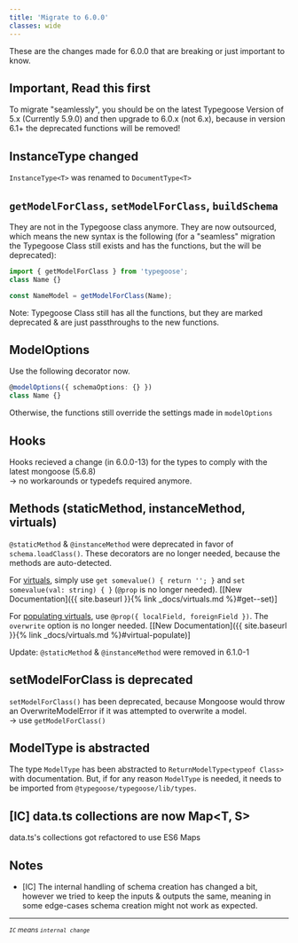 ```yaml
---
title: 'Migrate to 6.0.0'
classes: wide
---
```


These are the changes made for 6.0.0 that are breaking or just important to know.

## Important, Read this first

To migrate "seamlessly", you should be on the latest Typegoose Version of 5.x (Currently 5.9.0) and then upgrade to 6.0.x (not 6.x), because in version 6.1+ the deprecated functions will be removed!

## InstanceType changed

`InstanceType<T>` was renamed to `DocumentType<T>`

## `getModelForClass`, `setModelForClass`, `buildSchema`

They are not in the Typegoose class anymore. They are now outsourced, which means the new syntax is the following (for a "seamless" migration the Typegoose Class still exists and has the functions, but the will be deprecated):

```ts
import { getModelForClass } from 'typegoose';
class Name {}

const NameModel = getModelForClass(Name);
```

Note: Typegoose Class still has all the functions, but they are marked deprecated & are just passthroughs to the new functions.

## ModelOptions

Use the following decorator now.

```ts
@modelOptions({ schemaOptions: {} })
class Name {}
```

Otherwise, the functions still override the settings made in `modelOptions`

## Hooks

Hooks recieved a change (in 6.0.0-13) for the types to comply with the latest mongoose (5.6.8)  
-> no workarounds or typedefs required anymore.

## Methods (staticMethod, instanceMethod, virtuals)

`@staticMethod` & `@instanceMethod` were deprecated in favor of `schema.loadClass()`. These decorators are no longer needed, because the methods are auto-detected.

For [virtuals](https://mongoosejs.com/docs/tutorials/virtuals.html), simply use `get somevalue() { return ''; }` and `set somevalue(val: string) { }` (`@prop` is no longer needed). [[New Documentation]({{ site.baseurl }}{% link _docs/virtuals.md %}#get--set)]

For [populating virtuals](https://mongoosejs.com/docs/tutorials/virtuals.html#populate), use `@prop({ localField, foreignField })`. The `overwrite` option is no longer needed. [[New Documentation]({{ site.baseurl }}{% link _docs/virtuals.md %}#virtual-populate)]

Update: `@staticMethod` & `@instanceMethod` were removed in 6.1.0-1

## setModelForClass is deprecated

`setModelForClass()` has been deprecated, because Mongoose would throw an OverwriteModelError if it was attempted to overwrite a model.  
-> use `getModelForClass()`

## ModelType is abstracted

The type `ModelType` has been abstracted to `ReturnModelType<typeof Class>` with documentation. But, if for any reason `ModelType` is needed, it needs to be imported from `@typegoose/typegoose/lib/types`.

## [IC] data.ts collections are now Map<T, S>

data.ts's collections got refactored to use ES6 Maps

## Notes

- [IC] The internal handling of schema creation has changed a bit, however we tried to keep the inputs & outputs the same, meaning in some edge-cases schema creation might not work as expected.

---

<sub>*`IC` means `internal change`*</sub>
